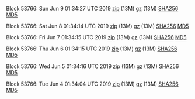 Block 53766: Sun Jun  9 01:34:27 UTC 2019 [zip](https://files.01coin.io/testnet/2019-06-09/bootstrap.dat.zip) (13M) [gz](https://files.01coin.io/testnet/2019-06-09/bootstrap.dat.tar.gz) (13M) [SHA256](https://files.01coin.io/testnet/2019-06-09/sha256.txt) [MD5](https://files.01coin.io/testnet/2019-06-09/md5.txt)

Block 53766: Sat Jun  8 01:34:14 UTC 2019 [zip](https://files.01coin.io/testnet/2019-06-08/bootstrap.dat.zip) (13M) [gz](https://files.01coin.io/testnet/2019-06-08/bootstrap.dat.tar.gz) (13M) [SHA256](https://files.01coin.io/testnet/2019-06-08/sha256.txt) [MD5](https://files.01coin.io/testnet/2019-06-08/md5.txt)

Block 53766: Fri Jun  7 01:34:15 UTC 2019 [zip](https://files.01coin.io/testnet/2019-06-07/bootstrap.dat.zip) (13M) [gz](https://files.01coin.io/testnet/2019-06-07/bootstrap.dat.tar.gz) (13M) [SHA256](https://files.01coin.io/testnet/2019-06-07/sha256.txt) [MD5](https://files.01coin.io/testnet/2019-06-07/md5.txt)

Block 53766: Thu Jun  6 01:34:15 UTC 2019 [zip](https://files.01coin.io/testnet/2019-06-06/bootstrap.dat.zip) (13M) [gz](https://files.01coin.io/testnet/2019-06-06/bootstrap.dat.tar.gz) (13M) [SHA256](https://files.01coin.io/testnet/2019-06-06/sha256.txt) [MD5](https://files.01coin.io/testnet/2019-06-06/md5.txt)

Block 53766: Wed Jun  5 01:34:16 UTC 2019 [zip](https://files.01coin.io/testnet/2019-06-05/bootstrap.dat.zip) (13M) [gz](https://files.01coin.io/testnet/2019-06-05/bootstrap.dat.tar.gz) (13M) [SHA256](https://files.01coin.io/testnet/2019-06-05/sha256.txt) [MD5](https://files.01coin.io/testnet/2019-06-05/md5.txt)

Block 53766: Tue Jun  4 01:34:04 UTC 2019 [zip](https://files.01coin.io/testnet/2019-06-04/bootstrap.dat.zip) (13M) [gz](https://files.01coin.io/testnet/2019-06-04/bootstrap.dat.tar.gz) (13M) [SHA256](https://files.01coin.io/testnet/2019-06-04/sha256.txt) [MD5](https://files.01coin.io/testnet/2019-06-04/md5.txt)
